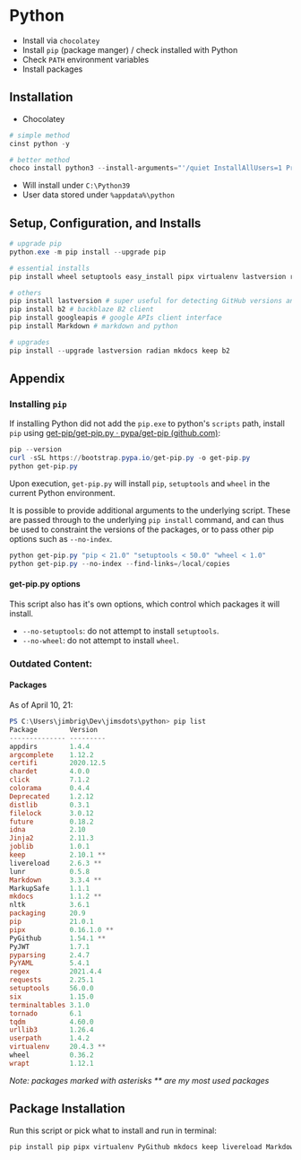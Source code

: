 # Python

- Install via `chocolatey`
- Install `pip` (package manger) / check installed with Python
- Check `PATH` environment variables
- Install packages

## Installation

- Chocolatey

```powershell
# simple method
cinst python -y

# better method
choco install python3 --install-arguments="'/quiet InstallAllUsers=1 PrependPath=1'"
```

- Will install under `C:\Python39`
- User data stored under `%appdata%\python`

## Setup, Configuration, and Installs

```powershell
# upgrade pip
python.exe -m pip install --upgrade pip

# essential installs
pip install wheel setuptools easy_install pipx virtualenv lastversion radian mkdocs keep

# others
pip install lastversion # super useful for detecting GitHub versions and downloading from github using a CLI
pip install b2 # backblaze B2 client
pip install googleapis # google APIs client interface
pip install Markdown # markdown and python

# upgrades
pip install --upgrade lastversion radian mkdocs keep b2
```

## Appendix 

### Installing `pip`

If installing Python did not add the `pip.exe` to python's `scripts` path, install `pip` using [get-pip/get-pip.py · pypa/get-pip (github.com)](https://github.com/pypa/get-pip/blob/main/get-pip.py):

```powershell
pip --version
curl -sSL https://bootstrap.pypa.io/get-pip.py -o get-pip.py
python get-pip.py
```

Upon execution, `get-pip.py` will install `pip`, `setuptools` and `wheel` in the current Python environment.

It is possible to provide additional arguments to the underlying script. These are passed through to the underlying `pip install` command, and can thus be used to constraint the versions of the packages, or to pass other pip options such as `--no-index`.

```powershell
python get-pip.py "pip < 21.0" "setuptools < 50.0" "wheel < 1.0"
python get-pip.py --no-index --find-links=/local/copies
```

#### get-pip.py options

This script also has it's own options, which control which packages it will install.

- `--no-setuptools`: do not attempt to install `setuptools`.
- `--no-wheel`: do not attempt to install `wheel`.

### Outdated Content: 

#### Packages

As of April 10, 21:

```powershell
PS C:\Users\jimbrig\Dev\jimsdots\python> pip list
Package        Version
-------------- ---------
appdirs        1.4.4
argcomplete    1.12.2
certifi        2020.12.5
chardet        4.0.0
click          7.1.2
colorama       0.4.4
Deprecated     1.2.12
distlib        0.3.1
filelock       3.0.12
future         0.18.2
idna           2.10
Jinja2         2.11.3
joblib         1.0.1
keep           2.10.1 **
livereload     2.6.3 **
lunr           0.5.8
Markdown       3.3.4 **
MarkupSafe     1.1.1
mkdocs         1.1.2 **
nltk           3.6.1
packaging      20.9
pip            21.0.1
pipx           0.16.1.0 **
PyGithub       1.54.1 **
PyJWT          1.7.1
pyparsing      2.4.7
PyYAML         5.4.1
regex          2021.4.4
requests       2.25.1
setuptools     56.0.0
six            1.15.0
terminaltables 3.1.0
tornado        6.1
tqdm           4.60.0
urllib3        1.26.4
userpath       1.4.2
virtualenv     20.4.3 **
wheel          0.36.2
wrapt          1.12.1
```

*Note: packages marked with asterisks ** are my most used packages* 

## Package Installation

Run this script or pick what to install and run in terminal:

```powershell
pip install pip pipx virtualenv PyGithub mkdocs keep livereload Markdown
```

